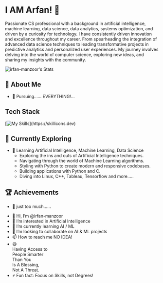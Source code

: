 # I AM Arfan! 👋

Passionate CS professional with a background in artificial intelligence, machine learning, data science, data analytics, systems optimization, and driven by a curiosity for technology. I have consistently driven innovation and excellence throughout my career. From spearheading the integration of advanced data science techniques to leading transformative projects in predictive analytics and personalized user experiences. My journey involves delving into the world of computer science, exploring new ideas, and sharing my insights with the community.

![irfan-manzoor's Stats](https://github-readme-stats.vercel.app/api?username=irfan-manzoor&theme=vue-dark&show_icons=true&hide_border=true&count_private=true)

## 🚀 About Me

- 🔭 Pursuing...... EVERYTHING!...

## Tech Stack
[![My Skills](https://skillicons.dev/icons?i=apple,arch,linux,c,py,cpp,git,github,md,vscode,obsidian,)](https://skillicons.dev)

## 🌱 Currently Exploring

- 🚀 Learning Artificial Intelligence, Machine Learning, Data Science
  - Exploring the ins and outs of Artificial Intelligence techniques.
  - Navigating through the world of Machine Learning algorithms.
  - Styling with Python to create modern and responsive codebases.
  - Building applications with Python and C.
  - Diving into Linux, C++, Tableau, Tensorflow and more.....

 ## 🏆 Achievements

- 🌟 just too much......

<!--

// ## 📬 Get in Touch

// - Connect with me on [---](https://)

Thanks for stopping by! Let's connect and explore the fascinating world of Artificial Intelligence. 🚀

Here are some ideas to get you started:

- 🔭 I’m currently working on ...
- 🌱 I’m currently learning ...
- 👯 I’m looking to collaborate on ...
- 🤔 I’m looking for help with ...
- 💬 Ask me about ...
- 📫 How to reach me: ...
- 😄 Pronouns: ...
- ⚡ Fun fact: ...
-->

- 👋 Hi, I’m @irfan-manzoor
- 👀 I’m interested in Artificial Intelligence
- 🌱 I’m currently learning AI / ML
- 💞️ I’m looking to collaborate on AI & ML projects
- 📫 How to reach me NO IDEA!
- 😄\
  Having Access to\
  People Smarter\
  Than You\
  Is A Blessing,\
  Not A Threat.
- ⚡ Fun fact: Focus on Skills, not Degrees!

<!---
irfan-manzoor/irfan-manzoor is a ✨ special ✨ repository because its `README.md` (this file) appears on your GitHub profile.
You can click the Preview link to take a look at your changes.
--->
